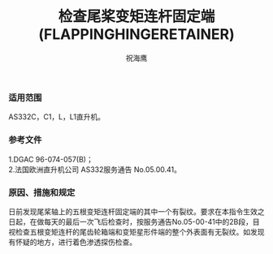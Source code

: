 ﻿---
amendno: 39-1613  
cadno: CAD1996-A332-02  
title: 检查尾桨变矩连杆固定端(FLAPPINGHINGERETAINER)  
publishdate: 1996-04-15  
effdate: 1996-04-15  
acmodels: ["A332"]  
tags: []  
engs: []  
pns: []  
mfrs: ["法国欧洲直升机公司"]  
admins: 中南管理局  
author: 祝海鹰  
---
  
### 适用范围  
AS332C，C1，L，L1直升机。  
  
<!--more-->  
### 参考文件  
  1.DGAC 96-074-057(B)；  
  2.法国欧洲直升机公司 AS332服务通告 No.05.00.41。  
  
### 原因、措施和规定  

  日前发现尾桨轴上的五根变矩连杆固定端的其中一个有裂纹。要求在本指令生效之日起，在做每天的最后一次飞后检查时，按服务通告No.05-00-41中的2B段，目视检查五根变矩连杆的尾齿轮箱端和变矩星形件端的整个外表面有无裂纹。如发现有怀疑的地方，进行着色渗透探伤检查。  
